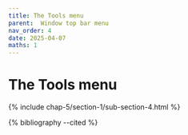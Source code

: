 ```yaml
---
title: The Tools menu
parent:  Window top bar menu
nav_order: 4
date: 2025-04-07
maths: 1
---
```


# The Tools menu

{% include chap-5/section-1/sub-section-4.html %}

{% bibliography --cited %}

